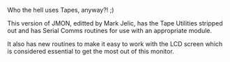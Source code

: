 Who the hell uses Tapes, anyway?! ;)

This version of JMON, editted by Mark Jelic, has the Tape Utilities stripped out and has Serial Comms routines for use with an appropriate module.

It also has new routines to make it easy to work with the LCD screen which is considered essential to get the most out of this monitor.
